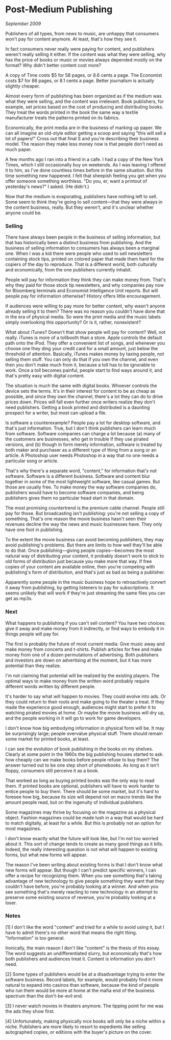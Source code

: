 # Post-Medium Publishing

_September 2009_

Publishers of all types, from news to music, are unhappy that consumers won't pay for content anymore. At least, that's how they see it.

In fact consumers never really were paying for content, and publishers weren't really selling it either. If the content was what they were selling, why has the price of books or music or movies always depended mostly on the format? Why didn't better content cost more?

A copy of Time costs $5 for 58 pages, or 8.6 cents a page. The Economist costs $7 for 86 pages, or 8.1 cents a page. Better journalism is actually slightly cheaper.

Almost every form of publishing has been organized as if the medium was what they were selling, and the content was irrelevant. Book publishers, for example, set prices based on the cost of producing and distributing books. They treat the words printed in the book the same way a textile manufacturer treats the patterns printed on its fabrics.

Economically, the print media are in the business of marking up paper. We can all imagine an old-style editor getting a scoop and saying "this will sell a lot of papers!" Cross out that final S and you're describing their business model. The reason they make less money now is that people don't need as much paper.

A few months ago I ran into a friend in a cafe. I had a copy of the New York Times, which I still occasionally buy on weekends. As I was leaving I offered it to him, as I've done countless times before in the same situation. But this time something new happened. I felt that sheepish feeling you get when you offer someone something worthless. "Do you, er, want a printout of yesterday's news?" I asked. (He didn't.)

Now that the medium is evaporating, publishers have nothing left to sell. Some seem to think they're going to sell content—that they were always in the content business, really. But they weren't, and it's unclear whether anyone could be.

### Selling

There have always been people in the business of selling information, but that has historically been a distinct business from publishing. And the business of selling information to consumers has always been a marginal one. When I was a kid there were people who used to sell newsletters containing stock tips, printed on colored paper that made them hard for the copiers of the day to reproduce. That is a different world, both culturally and economically, from the one publishers currently inhabit.

People will pay for information they think they can make money from. That's why they paid for those stock tip newsletters, and why companies pay now for Bloomberg terminals and Economist Intelligence Unit reports. But will people pay for information otherwise? History offers little encouragement.

If audiences were willing to pay more for better content, why wasn't anyone already selling it to them? There was no reason you couldn't have done that in the era of physical media. So were the print media and the music labels simply overlooking this opportunity? Or is it, rather, nonexistent?

What about iTunes? Doesn't that show people will pay for content? Well, not really. iTunes is more of a tollbooth than a store. Apple controls the default path onto the iPod. They offer a convenient list of songs, and whenever you choose one they ding your credit card for a small amount, just below the threshold of attention. Basically, iTunes makes money by taxing people, not selling them stuff. You can only do that if you own the channel, and even then you don't make much from it, because a toll has to be ignorable to work. Once a toll becomes painful, people start to find ways around it, and that's pretty easy with digital content.

The situation is much the same with digital books. Whoever controls the device sets the terms. It's in their interest for content to be as cheap as possible, and since they own the channel, there's a lot they can do to drive prices down. Prices will fall even further once writers realize they don't need publishers. Getting a book printed and distributed is a daunting prospect for a writer, but most can upload a file.

Is software a counterexample? People pay a lot for desktop software, and that's just information. True, but I don't think publishers can learn much from software. Software companies can charge a lot because (a) many of the customers are businesses, who get in trouble if they use pirated versions, and (b) though in form merely information, software is treated by both maker and purchaser as a different type of thing from a song or an article. A Photoshop user needs Photoshop in a way that no one needs a particular song or article.

That's why there's a separate word, "content," for information that's not software. Software is a different business. Software and content blur together in some of the most lightweight software, like casual games. But those are usually free. To make money the way software companies do, publishers would have to become software companies, and being publishers gives them no particular head start in that domain.

The most promising countertrend is the premium cable channel. People still pay for those. But broadcasting isn't publishing: you're not selling a copy of something. That's one reason the movie business hasn't seen their revenues decline the way the news and music businesses have. They only have one foot in publishing.

To the extent the movie business can avoid becoming publishers, they may avoid publishing's problems. But there are limits to how well they'll be able to do that. Once publishing—giving people copies—becomes the most natural way of distributing your content, it probably doesn't work to stick to old forms of distribution just because you make more that way. If free copies of your content are available online, then you're competing with publishing's form of distribution, and that's just as bad as being a publisher.

Apparently some people in the music business hope to retroactively convert it away from publishing, by getting listeners to pay for subscriptions. It seems unlikely that will work if they're just streaming the same files you can get as mp3s.

### Next

What happens to publishing if you can't sell content? You have two choices: give it away and make money from it indirectly, or find ways to embody it in things people will pay for.

The first is probably the future of most current media. Give music away and make money from concerts and t-shirts. Publish articles for free and make money from one of a dozen permutations of advertising. Both publishers and investors are down on advertising at the moment, but it has more potential than they realize.

I'm not claiming that potential will be realized by the existing players. The optimal ways to make money from the written word probably require different words written by different people.

It's harder to say what will happen to movies. They could evolve into ads. Or they could return to their roots and make going to the theater a treat. If they made the experience good enough, audiences might start to prefer it to watching pirated movies at home. Or maybe the movie business will dry up, and the people working in it will go to work for game developers.

I don't know how big embodying information in physical form will be. It may be surprisingly large; people overvalue physical stuff. There should remain some market for printed books, at least.

I can see the evolution of book publishing in the books on my shelves. Clearly at some point in the 1960s the big publishing houses started to ask: how cheaply can we make books before people refuse to buy them? The answer turned out to be one step short of phonebooks. As long as it isn't floppy, consumers still perceive it as a book.

That worked as long as buying printed books was the only way to read them. If printed books are optional, publishers will have to work harder to entice people to buy them. There should be some market, but it's hard to foresee how big, because its size will depend not on macro trends like the amount people read, but on the ingenuity of individual publishers.

Some magazines may thrive by focusing on the magazine as a physical object. Fashion magazines could be made lush in a way that would be hard to match digitally, at least for a while. But this is probably not an option for most magazines.

I don't know exactly what the future will look like, but I'm not too worried about it. This sort of change tends to create as many good things as it kills. Indeed, the really interesting question is not what will happen to existing forms, but what new forms will appear.

The reason I've been writing about existing forms is that I don't know what new forms will appear. But though I can't predict specific winners, I can offer a recipe for recognizing them. When you see something that's taking advantage of new technology to give people something they want that they couldn't have before, you're probably looking at a winner. And when you see something that's merely reacting to new technology in an attempt to preserve some existing source of revenue, you're probably looking at a loser.

### Notes

[1] I don't like the word "content" and tried for a while to avoid using it, but I have to admit there's no other word that means the right thing. "Information" is too general.

Ironically, the main reason I don't like "content" is the thesis of this essay. The word suggests an undifferentiated slurry, but economically that's how both publishers and audiences treat it. Content is information you don't need.

[2] Some types of publishers would be at a disadvantage trying to enter the software business. Record labels, for example, would probably find it more natural to expand into casinos than software, because the kind of people who run them would be more at home at the mafia end of the business spectrum than the don't-be-evil end.

[3] I never watch movies in theaters anymore. The tipping point for me was the ads they show first.

[4] Unfortunately, making physically nice books will only be a niche within a niche. Publishers are more likely to resort to expedients like selling autographed copies, or editions with the buyer's picture on the cover.
